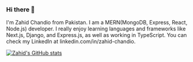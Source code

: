 ### Hi there 👋
I'm Zahid Chandio from Pakistan. I am a MERN(MongoDB, Express, React, Node.js) developer. I really enjoy learning languages and frameworks like Next.js, Django, and Express.js, as well as working in TypeScript. You can check my LinkedIn at linkedin.com/in/zahid-chandio.

[![Zahid's GitHub stats](https://github-readme-stats.vercel.app/api?username=anuraghazra)](https://github.com/anuraghazra/github-readme-stats)

